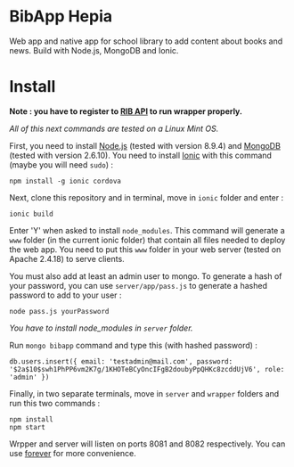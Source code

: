 # BibApp Hepia

Web app and native app for school library to add content about books and news. Build with Node.js, MongoDB and Ionic.

# Install
**Note : you have to register to [RIB API](https://dinkum.ethbib.ethz.ch/display/RIB/Home) to run wrapper properly.**

*All of this next commands are tested on a Linux Mint OS.*

First, you need to install [Node.js](https://nodejs.org/en/) (tested with version 8.9.4) and [MongoDB](https://www.mongodb.com/) 
(tested with version 2.6.10). You need to install [Ionic](https://ionicframework.com/) with this command (maybe you will need `sudo`) :

```shell
npm install -g ionic cordova
```

Next, clone this repository and in terminal, move in `ionic` folder and enter :

```shell
ionic build
```

Enter 'Y' when asked to install `node_modules`. This command will generate a `www` folder (in the current ionic folder) that 
contain all files needed to deploy the web app. You need to put this `www` folder in your web server (tested on Apache 2.4.18) 
to serve clients.

You must also add at least an admin user to mongo. To generate a hash of 
your password, you can use `server/app/pass.js` to generate a hashed password to add to your user :

```shell
node pass.js yourPassword
```
*You have to install node_modules in `server` folder.*


Run `mongo bibapp` command and type this (with hashed password) :

```shell
db.users.insert({ email: 'testadmin@mail.com', password: '$2a$10$swh1PhPP6vm2K7g/1KHOTeBCyOncIFgB2doubyPpQHKc8zcddUjV6', role: 'admin' })
```

Finally, in two separate terminals, move in `server` and `wrapper` folders and run this two commands :

```shell
npm install
npm start
```

Wrpper and server will listen on ports 8081 and 8082 respectively. You can use 
[forever](https://www.npmjs.com/package/forever) for more convenience.